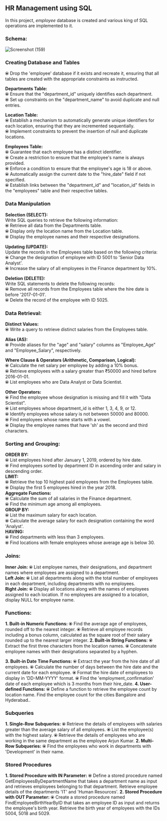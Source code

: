  ## HR Management using SQL
In this project, _employee_ database is created and various king of SQL operations are implemented to it.

### Schema:
![Screenshot (159)](https://github.com/user-attachments/assets/c19355da-40b0-4435-bcb7-1ef5d72eb661)

### Creating Database and Tables
⦿  Drop the 'employee' database if it exists and recreate it, ensuring that all tables are created with the appropriate constraints as instructed.<br>

**Departments Table:**<br>
⦿  Ensure that the "department_id" uniquely identifies each department.<br>
⦿  Set up constraints on the "department_name" to avoid duplicate and null entries.<br>

**Location Table:**<br>
⦿  Establish a mechanism to automatically generate unique identifiers for each location, ensuring that they are incremented sequentially.<br>
⦿  Implement constraints to prevent the insertion of null and duplicate locations.<br>

**Employees Table:**<br>
⦿  Guarantee that each employee has a distinct identifier.<br>
⦿  Create a restriction to ensure that the employee's name is always provided.<br>
⦿  Enforce a condition to ensure that the employee's age is 18 or above.<br>
⦿  Automatically assign the current date to the "hire_date" field if not specified.<br>
⦿  Establish links between the "department_id" and "location_id" fields in the "employees" table and their respective tables.<br>

### Data Manipulation
**Selection (SELECT):** <br>
Write SQL queries to retrieve the following information:<br>
⦿  Retrieve all data from the Departments table.<br>
⦿  Display only the location name from the Location table.<br>
⦿  Display the employee names and their respective designations.<br>
 
**Updating (UPDATE):** <br>
Update the records in the Employees table based on the following criteria:<br>
⦿  Change the designation of employee with ID 5001 to 'Senior Data Analyst'.<br>
⦿  Increase the salary of all employees in the Finance department by 10%.<br>

**Deletion (DELETE):** <br>
Write SQL statements to delete the following records:<br>
⦿  Remove all records from the Employees table where the hire date is before '2017-01-01'.<br>
⦿  Delete the record of the employee with ID 5025.<br>

### Data Retrieval:
**Distinct Values:**<br>
⦿  Write a query to retrieve distinct salaries from the Employees table.<br>

**Alias (AS):**<br>
⦿  Provide aliases for the "age" and "salary" columns as "Employee_Age" and "Employee_Salary", respectively.<br>

**Where Clause & Operators (Arithmetic, Comparison, Logical):**<br>
⦿  Calculate the net salary per employee by adding a 10% bonus.<br>
⦿  Retrieve employees with a salary greater than ₹50000 and hired before 2016-01-01.<br>
⦿  List employees who are Data Analyst or Data Scientist.<br>

**Other Operators:**<br>
⦿  Find the employee whose designation is missing and fill it with "Data Scientist".<br>
⦿  List employees whose department_id is either 1, 3, 4, 9, or 12.<br>
⦿  Identify employees whose salary is not between 50000 and 80000.<br>
⦿  Find employees whose name starts with a vowel.<br>
⦿  Display the employee names that have 'sh' as the second and third characters.<br>

### Sorting and Grouping:
**ORDER BY:**<br>
⦿  List employees hired after January 1, 2019, ordered by hire date.<br>
⦿  Find employees sorted by department ID in ascending order and salary in descending order.<br>
**LIMIT:**<br>
⦿  Retrieve the top 10 highest paid employees from the Employees table.<br>
⦿  Display the first 5 employees hired in the year 2018.<br>
**Aggregate Functions:**<br>
⦿  Calculate the sum of all salaries in the Finance department.<br>
⦿  Find the minimum age among all employees.<br>
**GROUP BY:**<br>
⦿  List the maximum salary for each location.<br>
⦿  Calculate the average salary for each designation containing the word 'Analyst'.<br>
**HAVING:**<br>
⦿  Find departments with less than 3 employees.<br>
⦿  Find locations with female employees whose average age is below 30.<br>

### Joins:
**Inner Join:**
⦿  List employee names, their designations, and department names where employees are assigned to a department.<br>
**Left Join:**
⦿  List all departments along with the total number of employees in each department, including departments with no employees.<br>
**Right Join:**
⦿  Display all locations along with the names of employees assigned to each location. If no employees are assigned to a location, display NULL for employee name.<br>

### Functions:
**1. Built-in Numeric Functions:**
⦿  Find the average age of employees, rounded off to the nearest integer.
⦿  Retrieve all employee records including a bonus column, calculated as the square root of their salary rounded up to the nearest larger integer.
**2. Built-in String Functions:**
⦿  Extract the first three characters from the location names.
⦿  Concatenate employee names with their designations separated by a hyphen.

**3. Built-in Date Time Functions:**
⦿  Extract the year from the hire date of all employees.
⦿  Calculate the number of days between the hire date and the current date for each employee.
⦿  Format the hire date of employees to display in 'DD-MM-YYYY' format.
⦿  Find the 'employment_confirmation' date of each employee which is 3 months from their hire_date.
**4. User-defined Functions:**
⦿  Define a function to retrieve the employee count by location name. Find the employee count for the cities Bangalore and Hyderabad..

### Subqueries
**1. Single-Row Subqueries:**
⦿  Retrieve the details of employees with salaries greater than the average salary of all employees.
⦿  List the employee(s) with the highest salary.
⦿  Retrieve the details of employees who are working in the same department as the employee Arjun Kumar.
**2. Multi-Row Subqueries:**
⦿  Find the employees who work in departments with 'Development' in their name.

### Stored Procedures
**1. Stored Procedure with IN Parameter:**
⦿  Define a stored procedure named GetEmployeesByDepartmentName that takes a department name as input and retrieves employees belonging to that department. Retrieve employee details of the departments 'IT' and 'Human Resources'.
**2. Stored Procedure with OUT Parameter:**
⦿  Create a stored procedure named FindEmployeeBirthYearByID that takes an employee ID as input and returns the employee's birth year. Retrieve the birth year of employees with the IDs 5004, 5018 and 5029.
